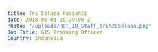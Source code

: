 ```yaml
---
title: Tri Selasa Pagianti
date: 2018-06-01 20:29:00 Z
Photo: "/uploads/HOT_ID_Staff_Tri%20Selasa.png"
Job Title: GIS Training Officer
Country: Indonesia
---
```


